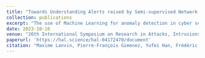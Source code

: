 ```yaml
---
title: "Towards Understanding Alerts raised by Semi-supervised Network Intrusion Detection Systems"
collection: publications
excerpt: "The use of Machine Learning for anomaly detection in cyber security-critical applications, such as intrusion detection systems, has been hindered by the lack of explainability. Without understanding the reason behind anomaly alerts, it is too expensive or impossible for human analysts to verify and identify cyber-attacks. Our research addresses this challenge and focuses on semi-supervised network intrusion detection, where only benign network traffic is available for training the detection model. We propose a novel post-hoc explanation method, called AE-pvalues, which is based on the p-values of the reconstruction errors produced by an Auto-Encoder-based anomaly detection method. Our work identifies the most informative network traffic features associated with an anomaly alert, providing interpretations for the generated alerts. We conduct an empirical study using a large-scale network intrusion dataset, CICIDS2017, to compare the proposed AE-pvalues method with two state-of-the-art baselines applied in the semi-supervised anomaly detection task. Our experimental results show that the AE-pvalues method accurately identifies abnormal influential network traffic features. Furthermore, our study demonstrates that the explanation outputs can help identify different types of network attacks in the detected anomalies, enabling human security analysts to understand the root cause of the anomalies and take prompt action to strengthen security measures."
date: 2023-10-16
venue: "26th International Symposium on Research in Attacks, Intrusions and Defenses (RAID 2023)"
paperurl: 'https://hal.science/hal-04172470/document'
citation: "Maxime Lanvin, Pierre-François Gimenez, Yufei Han, Frédéric Majorczyk, Ludovic Mé, et al.. Towards Understanding Alerts raised by Unsupervised Network Intrusion Detection Systems. The 26th International Symposium on Research in Attacks, Intrusions and Defenses (RAID 2023), Oct 2023, Hong Kong, France. ⟨10.1145/3607199.3607247⟩"
---
```

